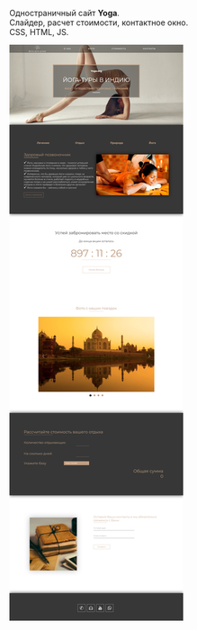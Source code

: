 Одностраничный сайт **Yoga**.<br>
Слайдер, расчет стоимости, контактное окно.<br>
CSS, HTML, JS.<br>
<div><img src="https://github.com/Olga-Zyukina/Yoga/blob/master/Screenshot.png" title="Moto" alt="Moto"/></div>